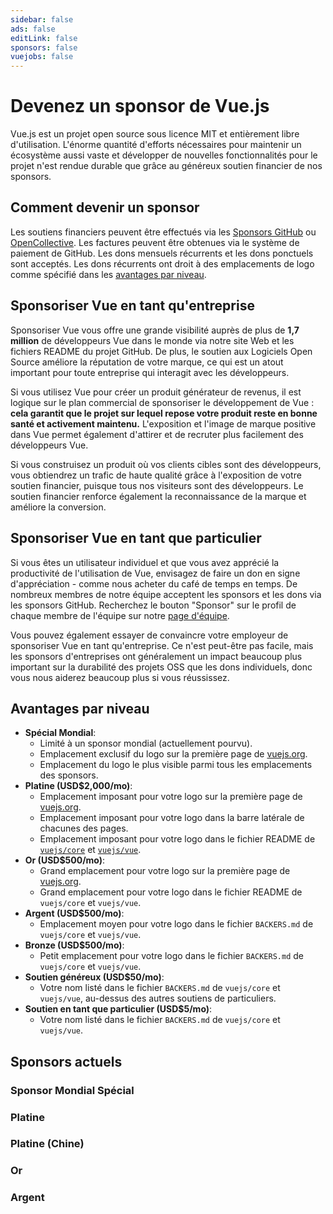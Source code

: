 ```yaml
---
sidebar: false
ads: false
editLink: false
sponsors: false
vuejobs: false
---
```


<script setup>
import SponsorsGroup from '/@theme/components/SponsorsGroup.vue'
</script>

# Devenez un sponsor de Vue.js

Vue.js est un projet open source sous licence MIT et entièrement libre d'utilisation.
L'énorme quantité d'efforts nécessaires pour maintenir un écosystème aussi vaste et développer de nouvelles fonctionnalités pour le projet n'est rendue durable que grâce au généreux soutien financier de nos sponsors.

## Comment devenir un sponsor

Les soutiens financiers peuvent être effectués via les [Sponsors GitHub](https://github.com/sponsors/yyx990803) ou [OpenCollective](https://opencollective.com/vuejs). Les factures peuvent être obtenues via le système de paiement de GitHub. Les dons mensuels récurrents et les dons ponctuels sont acceptés. Les dons récurrents ont droit à des emplacements de logo comme spécifié dans les [avantages par niveau](#avantages-par-niveau).

## Sponsoriser Vue en tant qu'entreprise

Sponsoriser Vue vous offre une grande visibilité auprès de plus de **1,7 million** de développeurs Vue dans le monde via notre site Web et les fichiers README du projet GitHub. De plus, le soutien aux Logiciels Open Source améliore la réputation de votre marque, ce qui est un atout important pour toute entreprise qui interagit avec les développeurs.

Si vous utilisez Vue pour créer un produit générateur de revenus, il est logique sur le plan commercial de sponsoriser le développement de Vue : **cela garantit que le projet sur lequel repose votre produit reste en bonne santé et activement maintenu.** L'exposition et l'image de marque positive dans Vue permet également d'attirer et de recruter plus facilement des développeurs Vue.

Si vous construisez un produit où vos clients cibles sont des développeurs, vous obtiendrez un trafic de haute qualité grâce à l'exposition de votre soutien financier, puisque tous nos visiteurs sont des développeurs. Le soutien financier renforce également la reconnaissance de la marque et améliore la conversion.

## Sponsoriser Vue en tant que particulier

Si vous êtes un utilisateur individuel et que vous avez apprécié la productivité de l'utilisation de Vue, envisagez de faire un don en signe d'appréciation - comme nous acheter du café de temps en temps. De nombreux membres de notre équipe acceptent les sponsors et les dons via les sponsors GitHub. Recherchez le bouton "Sponsor" sur le profil de chaque membre de l'équipe sur notre [page d'équipe](/about/team).

Vous pouvez également essayer de convaincre votre employeur de sponsoriser Vue en tant qu'entreprise. Ce n'est peut-être pas facile, mais les sponsors d'entreprises ont généralement un impact beaucoup plus important sur la durabilité des projets OSS que les dons individuels, donc vous nous aiderez beaucoup plus si vous réussissez.

## Avantages par niveau

- **Spécial Mondial**:
  - Limité à un sponsor mondial (actuellement pourvu).
  - Emplacement exclusif du logo sur la première page de [vuejs.org](/).
  - Emplacement du logo le plus visible parmi tous les emplacements des sponsors.
- **Platine (USD$2,000/mo)**:
  - Emplacement imposant pour votre logo sur la première page de [vuejs.org](/).
  - Emplacement imposant pour votre logo dans la barre latérale de chacunes des pages.
  - Emplacement imposant pour votre logo dans le fichier README de [`vuejs/core`](https://github.com/vuejs/core) et [`vuejs/vue`](https://github.com/vuejs/core).
- **Or (USD$500/mo)**:
  - Grand emplacement pour votre logo sur la première page de [vuejs.org](/).
  - Grand emplacement pour votre logo dans le fichier README de `vuejs/core` et `vuejs/vue`.
- **Argent (USD$500/mo)**:
  - Emplacement moyen pour votre logo dans le fichier `BACKERS.md` de `vuejs/core` et `vuejs/vue`.
- **Bronze (USD$500/mo)**:
  - Petit emplacement pour votre logo dans le fichier `BACKERS.md` de `vuejs/core` et `vuejs/vue`.
- **Soutien généreux (USD$50/mo)**:
  - Votre nom listé dans le fichier `BACKERS.md` de `vuejs/core` et `vuejs/vue`, au-dessus des autres soutiens de particuliers.
- **Soutien en tant que particulier (USD$5/mo)**:
  - Votre nom listé dans le fichier `BACKERS.md` de `vuejs/core` et `vuejs/vue`.

## Sponsors actuels

### Sponsor Mondial Spécial

<SponsorsGroup tier="special" placement="page" />

### Platine

<SponsorsGroup tier="platinum" placement="page" />

### Platine (Chine)

<SponsorsGroup tier="platinum_china" placement="page" />

### Or

<SponsorsGroup tier="gold" placement="page" />

### Argent

<SponsorsGroup tier="silver" placement="page" />
